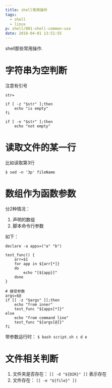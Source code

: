 ```yaml
---
title: shell常用操作
tags:
  - shell
  - linux
p: shell/001-shell-common-use
date: 2018-04-01 13:51:55
---
```

shell那些常用操作.

# 字符串为空判断
注意有引号
```shell
str=

if [ -z "$str" ];then
    echo "is empty"
fi

if [ -n "$str" ];then
    echo "not empty"
```

# 读取文件的某一行
比如读取第3行
```shell
$ sed -n '3p' fileName
```

# 数组作为函数参数
分2种情况：
1. 声明的数组
2. 脚本命令行参数

如下：
```shell
declare -a apps=("a" "b")

test_func() {
    arr=$1
    for app in ${arr[*]}
    do
        echo "[${app}]"
    done
}

# 接受参数
args=$@
if [[ -z "$args" ]];then
    echo "from inner"
    test_func "${apps[*]}"
else
    echo "from command line"
    test_func "${args[@]}"
fi
```
带参数运行时： `$ bash script.sh c d e`

# 文件相关判断

1. 文件夹是否存在： `[[ -d "${DIR}" ]]` 表示存在
2. 文件存在： `[[ -e "${file}" ]]`

